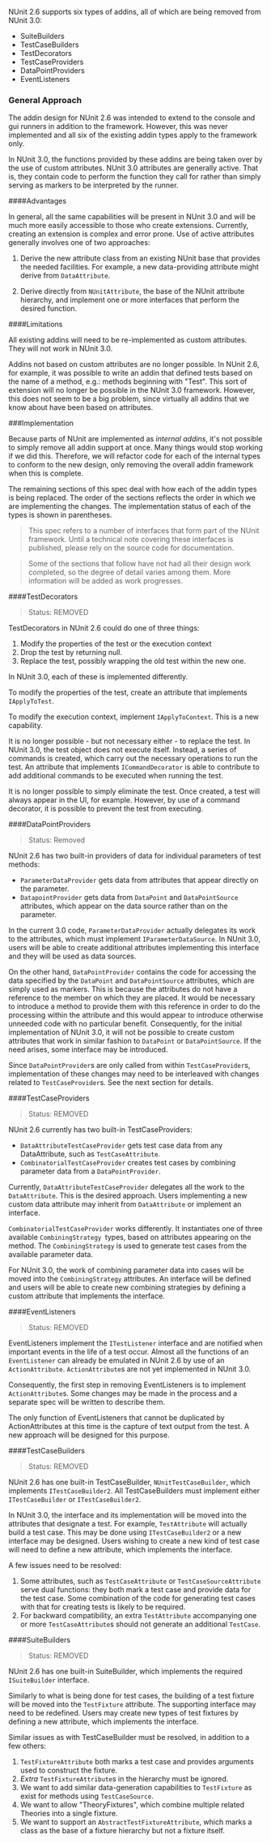 NUnit 2.6 supports six types of addins, all of which are being removed from NUnit 3.0:
* SuiteBuilders
* TestCaseBuilders
* TestDecorators
* TestCaseProviders
* DataPointProviders
* EventListeners

### General Approach

The addin design for NUnit 2.6 was intended to extend to the console and gui runners in addition to the framework. However, this was never implemented and all six of the existing addin types apply to the framework only.

In NUnit 3.0, the functions provided by these addins are being taken over by the use of custom attributes. NUnit 3.0 attributes are generally active. That is, they contain code to perform the function they call for rather than simply serving as markers to be interpreted by the runner.

####Advantages

In general, all the same capabilities will be present in NUnit 3.0 and will be much more easily accessible to those who create extensions. Currently, creating an extension is complex and error prone. Use of active attributes generally involves one of two approaches:

1. Derive the new attribute class from an existing NUnit base that provides the needed facilities. For example, a new data-providing attribute might derive from `DataAttribute`.

2. Derive directly from `NUnitAttribute`, the base of the NUnit attribute hierarchy, and implement one or more interfaces that perform the desired function.

####Limitations

All existing addins will need to be re-implemented as custom attributes. They will not work in NUnit 3.0.

Addins not based on custom attributes are no longer possible. In NUnit 2.6, for example, it was possible to write an addin that defined tests based on the name of a method, e.g.: methods beginning with "Test". This sort of extension will no longer be possible in the NUnit 3.0 framework. However, this does not seem to be a big problem, since virtually all addins that we know about have been based on attributes.

###Implementation

Because parts of NUnit are implemented as *internal addins*, it's not possible to simply remove all addin support at once. Many things would stop working if we did this. Therefore, we will refactor code for each of the internal types to conform to the new design, only removing the overall addin framework when this is complete.

The remaining sections of this spec deal with how each of the addin types is being replaced. The order of the sections reflects the order in which we are implementing the changes. The implementation status of each of the types is shown in parentheses.

> This spec refers to a number of interfaces that form part of the NUnit framework. Until a technical note
> covering these interfaces is published, please rely on the source code for documentation.

> Some of the sections that follow have not had all their design work completed, so the degree of detail
> varies among them. More information will be added as work progresses.

####TestDecorators 
> Status: REMOVED

TestDecorators in NUnit 2.6 could do one of three things:

1. Modify the properties of the test or the execution context
2. Drop the test by returning null.
3. Replace the test, possibly wrapping the old test within the new one.

In NUnit 3.0, each of these is implemented differently.

To modify the properties of the test, create an attribute that implements `IApplyToTest`.

To modify the execution context, implement `IApplyToContext`. This is a new capability.

It is no longer possible - but not necessary either - to replace the test. In NUnit 3.0, the test object does not execute itself. Instead, a series of commands is created, which carry out the necessary operations to run the test. An attribute that implements `ICommandDecorator` is able to contribute to add additional commands to be executed when running the test.

It is no longer possible to simply eliminate the test. Once created, a test will always appear in the UI, for example. However, by use of a command decorator, it is possible to prevent the test from executing.

####DataPointProviders
> Status: Removed

NUnit 2.6 has two built-in providers of data for individual parameters of test methods:
* `ParameterDataProvider` gets data from attributes that appear directly on the parameter.
* `DatapointProvider` gets data from `DataPoint` and `DataPointSource` attributes, which appear on the data source rather than on the parameter.

In the current 3.0 code, `ParameterDataProvider` actually delegates its work to the attributes, which must implement `IParameterDataSource`. In NUnit 3.0, users will be able to create additional attributes implementing this interface and they will be used as data sources.

On the other hand, `DataPointProvider` contains the code for accessing the data specified by the `DataPoint` and `DataPointSource` attributes, which are simply used as markers. This is because the attributes do not have a reference to the member on which they are placed. It would be necessary to introduce a method to provide them with this reference in order to do the processing within the attribute and this would appear to introduce otherwise unneeded code with no particular benefit. Consequently, for the initial implementation of NUnit 3.0, it will not be possible to create custom attributes that work in similar fashion to `DataPoint` or `DataPointSource`. If the need arises, some interface may be introduced.

Since `DataPointProvider`s are only called from within `TestCaseProvider`s, implementation of these changes may need to be interleaved with changes related to `TestCaseProvider`s. See the next section for details.

####TestCaseProviders 
> Status: REMOVED

NUnit 2.6 currently has two built-in TestCaseProviders:
* `DataAttributeTestCaseProvider` gets test case data from any DataAttribute, such as `TestCaseAttribute`.
* `CombinatorialTestCaseProvider` creates test cases by combining parameter data from a `DataPointProvider`.

Currently, `DataAttributeTestCaseProvider` delegates all the work to the `DataAttribute`. This is the desired approach. Users implementing a new custom data attribute may inherit from `DataAttribute` or implement an interface. 

`CombinatorialTestCaseProvider` works differently. It instantiates one of three available `CombiningStrategy `types, based on attributes appearing on the method. The `CombiningStrategy` is used to generate test cases from the available parameter data.

For NUnit 3.0, the work of combining parameter data into cases will be moved into the `CombiningStrategy` attributes. An interface will be defined and users will be able to create new combining strategies by defining a custom attribute that implements the interface.

####EventListeners
> Status: REMOVED

EventListeners implement the `ITestListener` interface and are notified when important events in the life of a test occur. Almost all the functions of an `EventListener` can already be emulated in NUnit 2.6 by use of an `ActionAttribute`. `ActionAttribute`s are not yet implemented in NUnit 3.0.

Consequently, the first step in removing EventListeners is to implement `ActionAttribute`s. Some changes may be made in the process and a separate spec will be written to describe them.

The only function of EventListeners that cannot be duplicated by ActionAttributes at this time is the capture of text output from the test. A new approach will be designed for this purpose.

####TestCaseBuilders
> Status: REMOVED

NUnit 2.6 has one built-in TestCaseBuilder, `NUnitTestCaseBuilder`, which implements `ITestCaseBuilder2`. All TestCaseBuilders must implement either `ITestCaseBuilder` or `ITestCaseBuilder2`.

In NUnit 3.0, the interface and its implementation will be moved into the attributes that designate a test. For example, `TestAttribute` will actually build a test case. This may be done using `ITestCaseBuilder2` or a new interface may be designed. Users wishing to create a new kind of test case will need to define a new attribute, which implements the interface.

A few issues need to be resolved:

1. Some attributes, such as `TestCaseAttribute` or `TestCaseSourceAttribute` serve dual functions: they both mark a test case and provide data for the test case. Some combination of the code for generating test cases with that for creating tests is likely to be required.
2. For backward compatibility, an extra `TestAttribute` accompanying one or more `TestCaseAttribute`s should not generate an additional `TestCase`.

####SuiteBuilders
> Status: REMOVED

NUnit 2.6 has one built-in SuiteBuilder, which implements the required `ISuiteBuilder` interface.

Similarly to what is being done for test cases, the building of a test fixture will be moved into the `TestFixture` attribute. The supporting interface may need to be redefined. Users may create new types of test fixtures by defining a new attribute, which implements the interface.

Similar issues as with TestCaseBuilder must be resolved, in addition to a few others:

1. `TestFixtureAttribute` both marks a test case and provides arguments used to construct the fixture.
2. *Extra* `TestFixtureAttribute`s in the hierarchy must be ignored.
3. We want to add similar data-generation capabilities to `TestFixture` as exist for methods using `TestCaseSource`.
4. We want to allow "TheoryFixtures", which combine multiple related Theories into a single fixture.
5. We want to support an `AbstractTestFixtureAttribute`, which marks a class as the base of a fixture hierarchy but not a fixture itself.